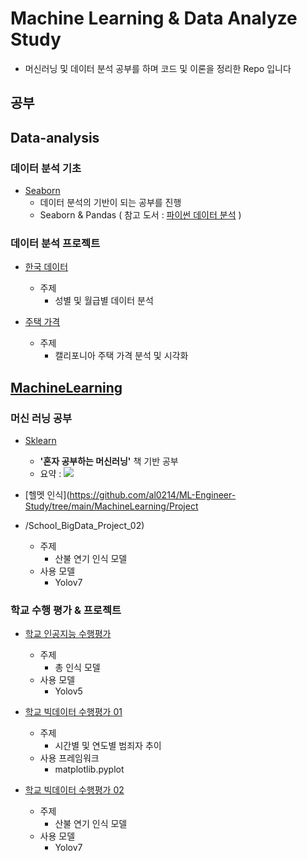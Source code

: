 # Machine Learning & Data Analyze Study

- 머신러닝 및 데이터 분석 공부를 하며 코드 및 이론을 정리한 Repo 입니다

## 공부

## Data-analysis 

### 데이터 분석 기초
- [Seaborn](https://github.com/al0214/ML-Data-Study/tree/main/Data-Analysis/Study/Seaborn-Basic)
  - 데이터 분석의 기반이 되는 공부를 진행
  - Seaborn & Pandas ( 참고 도서 : [파이썬 데이터 분석](https://ebook-product.kyobobook.co.kr/dig/epd/ebook/E000002945440) )

### 데이터 분석 프로젝트
- [한국 데이터](https://github.com/al0214/ML-Data-Study/tree/main/Data-Analysis/Project/Korean_data)
  - 주제
    - 성별 및 월급별 데이터 분석
 
- [주택 가격](https://github.com/al0214/ML-Data-Study/tree/main/Data-Analysis/Project/First-Project)
  - 주제
    - 캘리포니아 주택 가격 분석 및 시각화    

## [MachineLearning](https://github.com/al0214/ML-Data-Study/tree/main/Machine-Learning/Project)

### 머신 러닝 공부
- [Sklearn](https://github.com/al0214/ML-Data-Study/tree/main/Machine-Learning/Study/Sklearn)
  - **'혼자 공부하는 머신러닝'** 책 기반 공부
  - 요약 : <img src="https://img.shields.io/badge/Notion-black?style=flat&logo=Notion&logoColor=white"/>

- [헬멧 인식](https://github.com/al0214/ML-Engineer-Study/tree/main/MachineLearning/Project
- /School_BigData_Project_02)
  - 주제
    - 산불 연기 인식 모델
  - 사용 모델
    - Yolov7

### 학교 수행 평가 & 프로젝트
- [학교 인공지능 수행평가](https://github.com/al0214/ML-Data-Study/tree/main/Machine-Learning/Project/School_AI_Project)
  - 주제
    - 총 인식 모델
  - 사용 모델
    - Yolov5
   
- [학교 빅데이터 수행평가 01](https://github.com/al0214/ML-Engineer-Study/tree/main/MachineLearning/School_BigData_Project_01)
  - 주제
    - 시간별 및 연도별 범죄자 추이
  - 사용 프레임워크
    - matplotlib.pyplot  

- [학교 빅데이터 수행평가 02](https://github.com/al0214/ML-Engineer-Study/tree/main/MachineLearning/School_BigData_Project_02)
  - 주제
    - 산불 연기 인식 모델
  - 사용 모델
    - Yolov7
